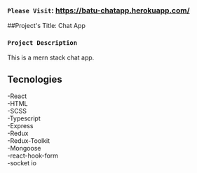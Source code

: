 ### `Please Visit`: https://batu-chatapp.herokuapp.com/

##Project's Title: Chat App

### `Project Description`
This is a mern stack chat app.

## Tecnologies
-React <br/>
-HTML<br/>
-SCSS<br/>
-Typescript<br/>
-Express<br/>
-Redux<br/>
-Redux-Toolkit<br/>
-Mongoose<br/>
-react-hook-form<br/>
-socket io
